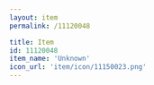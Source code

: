 ```yaml
---
layout: item
permalink: /11120048

title: Item
id: 11120048
item_name: 'Unknown'
icon_url: 'item/icon/11150023.png'
---
```

